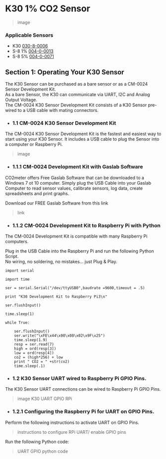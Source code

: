 # K30 1% CO2 Sensor

>image

### Applicable Sensors
- K30 [030-8-0006](https://www.co2meter.com/collections/co2-sensors/products/k-30-co2-sensor-module)
- S-8 1% [004-0-0013](https://www.co2meter.com/collections/1-percent-co2-sensor/products/s8-miniature-co2-sensor-1)
- S-8 5% [004-0-0071](https://www.co2meter.com/collections/5-percent-co2-sensor/products/s8-miniature-5-co2-sensor)

## Section 1: Operating Your K30 Sensor
The K30 Sensor can be purchased as a bare sensor or as a CM-0024 Sensor Development Kit.  
As a bare Sensor, the K30  can communicate via UART, I2C and Analog Output Voltage.  
The CM-0024 K30 Sensor Development Kit consists of a K30 Sensor pre-wired to a USB cable with mating connectors.

- ### 1.1 CM-0024 K30 Sensor Development Kit
The CM-0024 K30 Sensor Development Kit is the fastest and easiest way to start using your K30 Sensor.  It includes a USB cable to plug the Sensor into a computer or Raspberry Pi.

>image

- ### 1.1.1 CM-0024 Development Kit with Gaslab Software
CO2meter offers Free Gaslab Software that can be downloaded to a Windows 7 ot 10 computer.  Simply plug the USB Cable into your Gaslab Computer to read sensor values, calibrate sensors, log data, create spreadsheets and print graphs.

Download our FREE Gaslab Software from this link
>link

- ### 1.1.2 CM-0024 Development Kit to Raspberry Pi with Python
The CM-0024 Development Kit is compatible with many Raspberry Pi computers.

Plug in the USB Cable into the Raspberry Pi and run the following Python Script.  
No wiring, no soldering, no mistakes... just Plug & Play.

```
import serial

import time

ser = serial.Serial("/dev/ttyUSB0",baudrate =9600,timeout = .5)

print "K30 Development Kit to Raspberry Pi3\n"

ser.flushInput()

time.sleep(1)

while True:

    ser.flushInput()
    ser.write("\xFE\x44\x00\x08\x02\x9F\x25")
    time.sleep(1.9)
    resp = ser.read(7)
    high = ord(resp[3])
    low = ord(resp[4])
    co2 = (high*256) + low
    print " CO2 = " +str(co2)
    time.sleep(.1)
```

- ### 1.2 K30 Sensor UART wired to Raspberry Pi GPIO Pins.
The K30 Sensor UART connections can be wired to Raspberry Pi GPIO Pins.

>image K30 UART GPIO RPi 

- ### 1.2.1 Configuring the Raspberry Pi for UART on GPIO Pins.
Perform the following instructions to activate UART on GPIO Pins.

>instructions to configure RPi UART/ enable GPIO pins

Run the following Python code:

>UART GPIO python code
